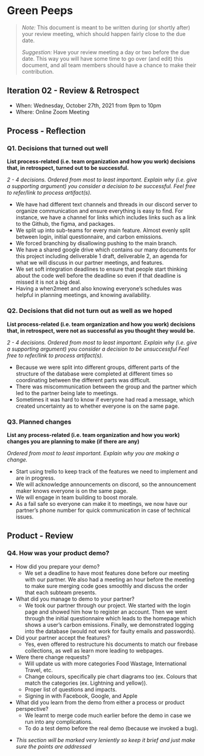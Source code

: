 # Green Peeps

 > _Note:_ This document is meant to be written during (or shortly after) your review meeting, which should happen fairly close to the due date.      
 >      
 > _Suggestion:_ Have your review meeting a day or two before the due date. This way you will have some time to go over (and edit) this document, and all team members should have a chance to make their contribution.


## Iteration 02 - Review & Retrospect

 * When: Wednesday, October 27th, 2021 from 9pm to 10pm
 * Where: Online Zoom Meeting

## Process - Reflection


### Q1. Decisions that turned out well

**List **process-related** (i.e. team organization and how you work) decisions that, in retrospect, turned out to be successful.**


*2 - 4 decisions.*
*Ordered from most to least important.*
*Explain why (i.e. give a supporting argument) you consider a decision to be successful.*
*Feel free to refer/link to process artifact(s).*

- We have had different text channels and threads in our discord server to organize communication and ensure everything is easy to find. For instance, we have a channel for links which includes links such as a link to the Github, the figma, and packages. 
- We split up into sub-teams for every main feature. Almost evenly split between login, initial questionnaire, and carbon emissions.
- We forced branching by disallowing pushing to the main branch.
- We have a shared google drive which contains our many documents for this project including deliverable 1 draft, deliverable 2, an agenda for what we will discuss in our partner meetings, and features.
- We set soft integration deadlines to ensure that people start thinking about the code well before the deadline so even if that deadline is missed it is not a big deal.
- Having a when2meet and also knowing everyone’s schedules was helpful in planning meetings, and knowing availability. 

### Q2. Decisions that did not turn out as well as we hoped

**List **process-related** (i.e. team organization and how you work) decisions that, in retrospect, were not as successful as you thought they would be.**

*2 - 4 decisions.*
*Ordered from most to least important.*
*Explain why (i.e. give a supporting argument) you consider a decision to be unsuccessful*
*Feel free to refer/link to process artifact(s).*

- Because we were split into different groups, different parts of the structure of the database were completed at different times so coordinating between the different parts was difficult.
- There was miscommunication between the group and the partner which led to the partner being late to meetings. 
- Sometimes it was hard to know if everyone had read a message, which created uncertainty as to whether everyone is on the same page. 





### Q3. Planned changes

**List any **process-related** (i.e. team organization and how you work) changes you are planning to make (if there are any)**

*Ordered from most to least important.*
*Explain why you are making a change.*

- Start using trello to keep track of the features we need to implement and are in progress.
- We will acknowledge announcements on discord, so the announcement maker knows everyone is on the same page. 
- We will engage in team building to boost morale. 
- As a fail safe so everyone can make it to meetings, we now have our partner’s phone number for quick communication in case of technical issues. 



## Product - Review

### Q4. How was your product demo?
- How did you prepare your demo?
  - We set a deadline to have most features done before our meeting with our partner. We also had a meeting an hour before the meeting to make sure merging code goes smoothly and discuss the order that each subteam presents.
- What did you manage to demo to your partner?
  - We took our partner through our project. We started with the login page and showed him how to register an account. Then we went through the initial questionnaire which leads to the homepage which shows a user’s carbon emissions. Finally, we demonstrated logging into the database (would not work for faulty emails and passwords).
- Did your partner accept the features?
  - Yes, even offered to restructure his documents to match our firebase collections, as well as learn more leading to webpages.
- Were there change requests?
  - Will update us with more categories Food Wastage, International Travel, etc.
  - Change colours, specifically pie chart diagrams too (ex. Colours that match the categories (ex. Lightning and yellow)).
  - Proper list of questions and impacts.
  - Signing in with Facebook, Google, and Apple 
- What did you learn from the demo from either a process or product perspective?
  - We learnt to merge code much earlier before the demo in case we run into any complications.
  - To do a test demo before the real demo (because we invoked a bug).

 * *This section will be marked very leniently so keep it brief and just make sure the points are addressed*
